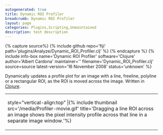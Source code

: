 ```yaml
---
autogenerated: true
title: Dynamic ROI Profiler
breadcrumb: Dynamic ROI Profiler
layout: page
categories: Plugins,Scripting,Unmaintained
description: test description
---
```



{% capture source%}
{% include github repo='fiji' path='plugins/Analyze/Dynamic\_ROI\_Profiler.clj' %}
{% endcapture %}
{% include info-box name='Dynamic ROI Profiler' software='Clojure' author='Albert Cardona' maintainer='' filename='Dynamic\_ROI\_Profiler.clj' source=source latest-version='16 November 2008' status='unknown' %}

Dynamically updates a profile plot for an image with a line, freeline, polyline or a rectangular ROI, as the ROI is moved across the image. Written in [Clojure](Clojure_Scripting).

<table><tbody><tr class="odd"><td><p>style="vertical-align:top" |{% include thumbnail src='/media/Profiler-movie.gif' title='Dragging a line ROI across an image shows the pixel intensity profile across that line in a separate image window.'%}</p></td></tr></tbody></table>

  
